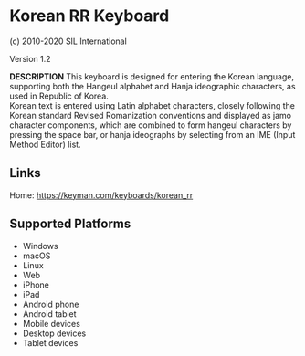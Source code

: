 Korean RR Keyboard
============================

(c) 2010-2020 SIL International

Version 1.2

__DESCRIPTION__
This keyboard is designed for entering the Korean language, supporting both the 
Hangeul alphabet and Hanja ideographic characters, as used in Republic of Korea.  
Korean text is entered using Latin alphabet characters, closely following the Korean 
standard Revised Romanization conventions and displayed as jamo character components,
which are combined to form hangeul characters by pressing the space bar, or hanja 
ideographs by selecting from an IME (Input Method Editor) list.   


Links
-----
Home: https://keyman.com/keyboards/korean_rr

Supported Platforms
-------------------
 * Windows
 * macOS
 * Linux
 * Web
 * iPhone
 * iPad
 * Android phone
 * Android tablet
 * Mobile devices
 * Desktop devices
 * Tablet devices

